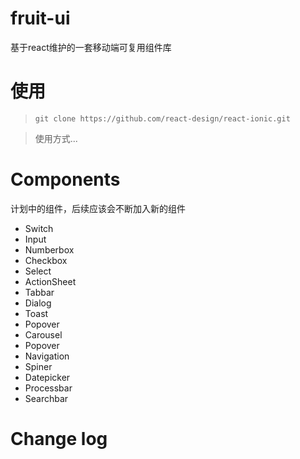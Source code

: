 # fruit-ui
基于react维护的一套移动端可复用组件库

# 使用

>   `git clone https://github.com/react-design/react-ionic.git`

>  使用方式...

# Components
计划中的组件，后续应该会不断加入新的组件

 - Switch 
 - Input 
 - Numberbox 
 - Checkbox 
 - Select
 - ActionSheet
 - Tabbar
 - Dialog 
 - Toast 
 - Popover 
 - Carousel 
 - Popover
 - Navigation
 - Spiner
 - Datepicker 
 - Processbar 
 - Searchbar 

# Change log

